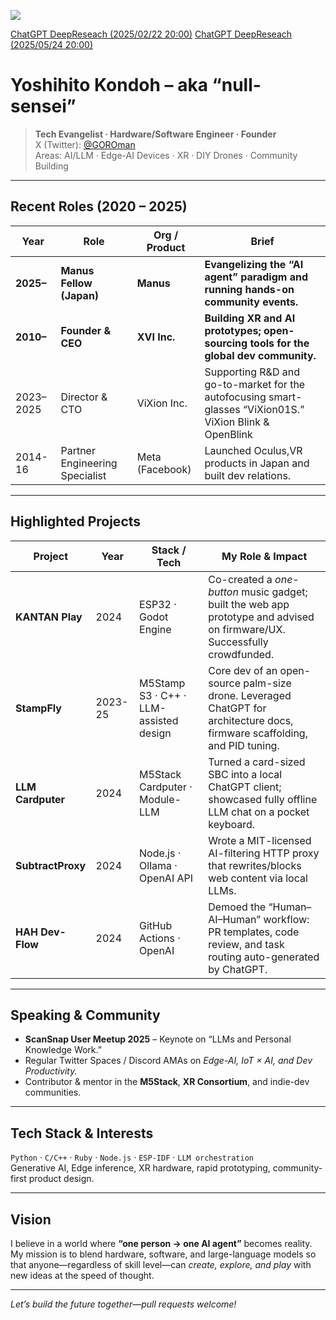 ![](https://komarev.com/ghpvc/?username=GOROman)

[ChatGPT DeepReseach (2025/02/22 20:00)](https://chatgpt.com/share/67b9b789-6b28-800a-a685-c615e22dc94b)
[ChatGPT DeepReseach (2025/05/24 20:00)](https://chatgpt.com/share/6831c08b-3770-8004-8800-a22d1f5da63d)


# Yoshihito Kondoh – aka “null-sensei”

> **Tech Evangelist · Hardware/Software Engineer · Founder**  
> X (Twitter): [@GOROman](https://x.com/GOROman)  
> Areas: AI/LLM · Edge-AI Devices · XR · DIY Drones · Community Building  

---

## Recent Roles (2020 – 2025)

| Year | Role | Org / Product | Brief |
|------|------|---------------|-------|
| **2025–** | **Manus Fellow (Japan)** | **Manus** | **Evangelizing the “AI agent” paradigm and running hands-on community events.** |
| **2010–** | **Founder & CEO** | **XVI Inc.** | **Building XR and AI prototypes; open-sourcing tools for the global dev community.** |
| 2023–2025 | Director & CTO | ViXion Inc. | Supporting R&D and go-to-market for the autofocusing smart-glasses “ViXion01S.” ViXion Blink & OpenBlink |
| 2014-16 | Partner Engineering Specialist | Meta (Facebook) | Launched Oculus,VR products in Japan and built dev relations. |

---

## Highlighted Projects

| Project | Year | Stack / Tech | My Role & Impact |
|---------|------|--------------|------------------|
| **KANTAN Play** | 2024 | ESP32 · Godot Engine | Co-created a *one-button* music gadget; built the web app prototype and advised on firmware/UX. Successfully crowdfunded. |
| **StampFly** | 2023-25 | M5Stamp S3 · C++ · LLM-assisted design | Core dev of an open-source palm-size drone. Leveraged ChatGPT for architecture docs, firmware scaffolding, and PID tuning. |
| **LLM Cardputer** | 2024 | M5Stack Cardputer · Module-LLM | Turned a card-sized SBC into a local ChatGPT client; showcased fully offline LLM chat on a pocket keyboard. |
| **SubtractProxy** | 2024 | Node.js · Ollama · OpenAI API | Wrote a MIT-licensed AI-filtering HTTP proxy that rewrites/blocks web content via local LLMs. |
| **HAH Dev-Flow** | 2024 | GitHub Actions · OpenAI | Demoed the “Human–AI–Human” workflow: PR templates, code review, and task routing auto-generated by ChatGPT. |

---

## Speaking & Community

* **ScanSnap User Meetup 2025** – Keynote on “LLMs and Personal Knowledge Work.”
* Regular Twitter Spaces / Discord AMAs on *Edge-AI, IoT × AI, and Dev Productivity.*
* Contributor & mentor in the **M5Stack**, **XR Consortium**, and indie-dev communities.

---

## Tech Stack & Interests

`Python` · `C/C++` · `Ruby` · `Node.js` · `ESP-IDF` · `LLM orchestration`  
Generative AI, Edge inference, XR hardware, rapid prototyping, community-first product design.

---

## Vision

I believe in a world where **“one person → one AI agent”** becomes reality.  
My mission is to blend hardware, software, and large-language models so that anyone—regardless of skill level—can *create, explore, and play* with new ideas at the speed of thought.

---

*Let’s build the future together—pull requests welcome!*
